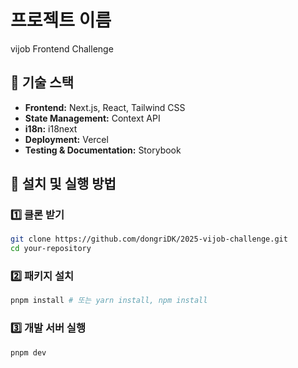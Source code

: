 # 프로젝트 이름

vijob Frontend Challenge

## 🚀 기술 스택

- **Frontend:** Next.js, React, Tailwind CSS
- **State Management:** Context API
- **i18n:** i18next
- **Deployment:** Vercel
- **Testing & Documentation:** Storybook

## 📂 설치 및 실행 방법

### 1️⃣ **클론 받기**

```bash
git clone https://github.com/dongriDK/2025-vijob-challenge.git
cd your-repository
```

### 2️⃣ **패키지 설치**

```bash
pnpm install # 또는 yarn install, npm install
```

### 3️⃣ **개발 서버 실행**

```bash
pnpm dev
```
